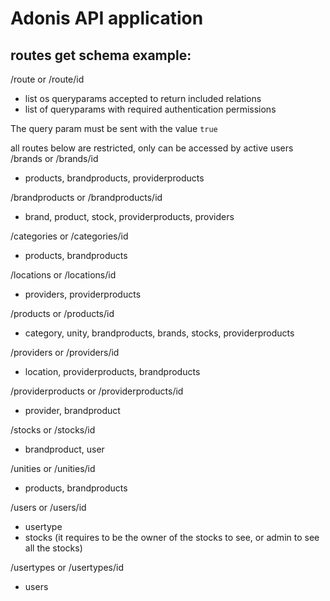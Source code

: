 # Adonis API application

## routes get schema example:
/route or /route/id
  - list os queryparams accepted to return included relations
  - list of queryparams with required authentication permissions

The query param must be sent with the value ```true```

all routes below are restricted, only can be accessed by active users
/brands or /brands/id 
  - products, brandproducts, providerproducts

/brandproducts or /brandproducts/id 
  - brand, product, stock, providerproducts, providers

/categories or /categories/id 
  - products, brandproducts

/locations or /locations/id 
  - providers, providerproducts

/products or /products/id 
  - category, unity, brandproducts, brands, stocks, providerproducts

/providers or /providers/id 
  - location, providerproducts, brandproducts

/providerproducts or /providerproducts/id 
  - provider, brandproduct

/stocks or /stocks/id 
  - brandproduct, user

/unities or /unities/id 
  - products, brandproducts

/users or /users/id 
  - usertype
  - stocks (it requires to be the owner of the stocks to see, or admin to see all the stocks)

/usertypes or /usertypes/id 
  - users

